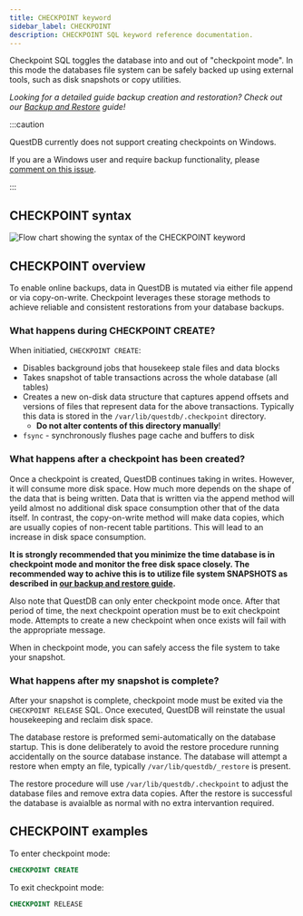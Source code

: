 ```yaml
---
title: CHECKPOINT keyword
sidebar_label: CHECKPOINT
description: CHECKPOINT SQL keyword reference documentation.
---
```


Checkpoint SQL toggles the database into and out of "checkpoint mode". In this
mode the databases file system can be safely backed up using external tools,
such as disk snapshots or copy utilities.

_Looking for a detailed guide backup creation and restoration? Check out our
[Backup and Restore](/docs/operations/backup/) guide!_

:::caution

QuestDB currently does not support creating checkpoints on Windows.

If you are a Windows user and require backup functionality, please
[comment on this issue](https://github.com/questdb/questdb/issues/4811).

:::

## CHECKPOINT syntax

![Flow chart showing the syntax of the CHECKPOINT keyword](/img/docs/diagrams/checkpoint.svg)

## CHECKPOINT overview

To enable online backups, data in QuestDB is mutated via either file append or
via copy-on-write. Checkpoint leverages these storage methods to achieve
reliable and consistent restorations from your database backups.

### What happens during CHECKPOINT CREATE?

When initiatied, `CHECKPOINT CREATE`:

- Disables background jobs that housekeep stale files and data blocks
- Takes snapshot of table transactions across the whole database (all tables)
- Creates a new on-disk data structure that captures append offsets and versions
  of files that represent data for the above transactions. Typically this data
  is stored in the `/var/lib/questdb/.checkpoint` directory.
  - **Do not alter contents of this directory manually**!
- `fsync` - synchronously flushes page cache and buffers to disk

### What happens after a checkpoint has been created?

Once a checkpoint is created, QuestDB continues taking in writes. However, it
will consume more disk space. How much more depends on the shape of the data
that is being written. Data that is written via the append method will yeild
almost no additional disk space consumption other that of the data itself. In
contrast, the copy-on-write method will make data copies, which are usually
copies of non-recent table partitions. This will lead to an increase in disk
space consumption.

**It is strongly recommended that you minimize the time database is in
checkpoint mode and monitor the free disk space closely. The recommended way to
achive this is to utilize file system SNAPSHOTS as described in
[our backup and restore guide](/docs/operations/backup/).**

Also note that QuestDB can only enter checkpoint mode once. After that period of
time, the next checkpoint operation must be to exit checkpoint mode. Attempts to
create a new checkpoint when once exists will fail with the appropriate message.

When in checkpoint mode, you can safely access the file system to take your
snapshot.

### What happens after my snapshot is complete?

After your snapshot is complete, checkpoint mode must be exited via the
`CHECKPOINT RELEASE` SQL. Once executed, QuestDB will reinstate the usual
housekeeping and reclaim disk space.

The database restore is preformed semi-automatically on the database startup.
This is done deliberately to avoid the restore procedure running accidentally on
the source database instance. The database will attempt a restore when empty an
file, typically `/var/lib/questdb/_restore` is present.

The restore procedure will use `/var/lib/questdb/.checkpoint` to adjust the
database files and remove extra data copies. After the restore is successful the
database is avaialble as normal with no extra intervantion required.

## CHECKPOINT examples

To enter checkpoint mode:

```sql
CHECKPOINT CREATE
```

To exit checkpoint mode:

```sql
CHECKPOINT RELEASE
```
